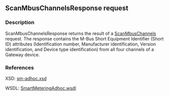 ## ScanMbusChannelsResponse request

### Description
ScanMbusChannelsResponse returns the result of a [ScanMbusChannels](ScanMbusChannels.md) request. The response contains the M-Bus Short Equipment Identifier (Short ID) attributes (Identification number, Manufacturer identification, Version identification, and Device type identification) from all four channels of a Gateway device.

### References

XSD: [sm-adhoc.xsd](https://github.com/OSGP/open-smart-grid-platform/blob/development/osgp/shared/osgp-ws-smartmetering/src/main/resources/schemas/sm-adhoc.xsd)

WSDL: [SmartMeteringAdhoc.wsdl](https://github.com/OSGP/open-smart-grid-platform/blob/development/osgp/shared/osgp-ws-smartmetering/src/main/resources/SmartMeteringAdhoc.wsdl)